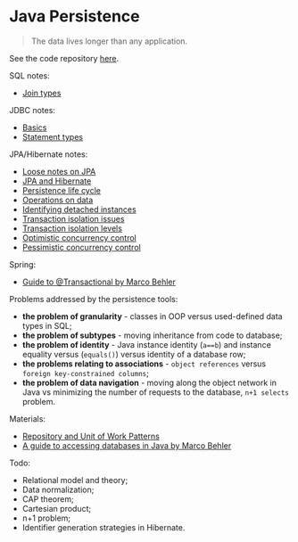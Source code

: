 # Java Persistence

> The data lives longer than any application.

See the code repository [here](https://github.com/kkoltun/dev_notes_code_java_persistence).

SQL notes:
* [Join types](./sql/joins.md)

JDBC notes:
* [Basics](./jdbc/basics.md)
* [Statement types](./jdbc/statements.md)

JPA/Hibernate notes:
* [Loose notes on JPA](jpa.md)
* [JPA and Hibernate](./hibernate/jpa_and_hibernate.md)
* [Persistence life cycle](./hibernate/persistence_life_cycle.md)
* [Operations on data](./hibernate/operations.md)
* [Identifying detached instances](./hibernate/detached_state.md)
* [Transaction isolation issues](./hibernate/transaction_isolation_issues.md)
* [Transaction isolation levels](./hibernate/transaction_isolation_levels.md)
* [Optimistic concurrency control](./hibernate/optimistic_concurrency_control.md)
* [Pessimistic concurrency control](./hibernate/pessimistic_concurrency_control.md)

Spring:
* [Guide to @Transactional by Marco Behler](https://www.marcobehler.com/guides/spring-transaction-management-unconventional-guide?utm_source=newsletter&utm_medium=sendy)

Problems addressed by the persistence tools:
* **the problem of granularity** - classes in OOP versus used-defined data types in SQL;
* **the problem of subtypes** - moving inheritance from code to database;
* **the problem of identity** - Java instance identity (`a==b`) and instance equality versus (`equals()`) versus identity of a database row;
* **the problems relating to associations** - `object references` versus `foreign key-constrained columns`;
* **the problem of data navigation** - moving along the object network in Java vs minimizing the number of requests to the database, `n+1 selects` problem.

Materials:
* [Repository and Unit of Work Patterns](https://www.programmingwithwolfgang.com/repository-and-unit-of-work-pattern/)
* [A guide to accessing databases in Java by Marco Behler](https://www.marcobehler.com/guides/a-guide-to-accessing-databases-in-java)

Todo:
* Relational model and theory;
* Data normalization;
* CAP theorem;
* Cartesian product;
* n+1 problem;
* Identifier generation strategies in Hibernate.

